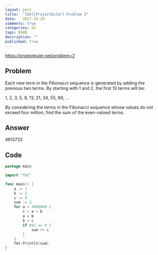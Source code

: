 ```yaml
---
layout: post
title:  "[GO][ProjectEuler] Problem 2"
date:   2017-10-10
comments: true
categories: GO
tags: [GO]
description: ""
published: true
---
```


https://projecteuler.net/problem=2

## Problem

Each new term in the Fibonacci sequence is generated by adding the previous two terms. By starting with 1 and 2, the first 10 terms will be:

1, 2, 3, 5, 8, 13, 21, 34, 55, 89, ...

By considering the terms in the Fibonacci sequence whose values do not exceed four million, find the sum of the even-valued terms.

## Answer

4613732

## Code

```go
package main

import "fmt"

func main() {
    a := 1
    b := 2
    c := 0
    sum := 2
    for a < 4000000 {
        c = a + b
        a = b
        b = c
        if c%2 == 0 {
            sum += c
        }
    }
    fmt.Println(sum)
}
```
